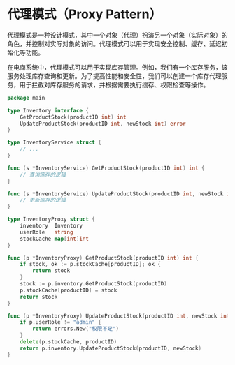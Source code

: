 # 代理模式（Proxy Pattern）

代理模式是一种设计模式，其中一个对象（代理）扮演另一个对象（实际对象）的角色，并控制对实际对象的访问。代理模式可以用于实现安全控制、缓存、延迟初始化等功能。

在电商系统中，代理模式可以用于实现库存管理。例如，我们有一个库存服务，该服务处理库存查询和更新。为了提高性能和安全性，我们可以创建一个库存代理服务，用于拦截对库存服务的请求，并根据需要执行缓存、权限检查等操作。

```go
package main

type Inventory interface {
	GetProductStock(productID int) int
	UpdateProductStock(productID int, newStock int) error
}

type InventoryService struct {
	// ...
}

func (s *InventoryService) GetProductStock(productID int) int {
	// 查询库存的逻辑
}

func (s *InventoryService) UpdateProductStock(productID int, newStock int) error {
	// 更新库存的逻辑
}

type InventoryProxy struct {
	inventory  Inventory
	userRole   string
	stockCache map[int]int
}

func (p *InventoryProxy) GetProductStock(productID int) int {
	if stock, ok := p.stockCache[productID]; ok {
		return stock
	}
	stock := p.inventory.GetProductStock(productID)
	p.stockCache[productID] = stock
	return stock
}

func (p *InventoryProxy) UpdateProductStock(productID int, newStock int) error {
	if p.userRole != "admin" {
		return errors.New("权限不足")
	}
	delete(p.stockCache, productID)
	return p.inventory.UpdateProductStock(productID, newStock)
}
```